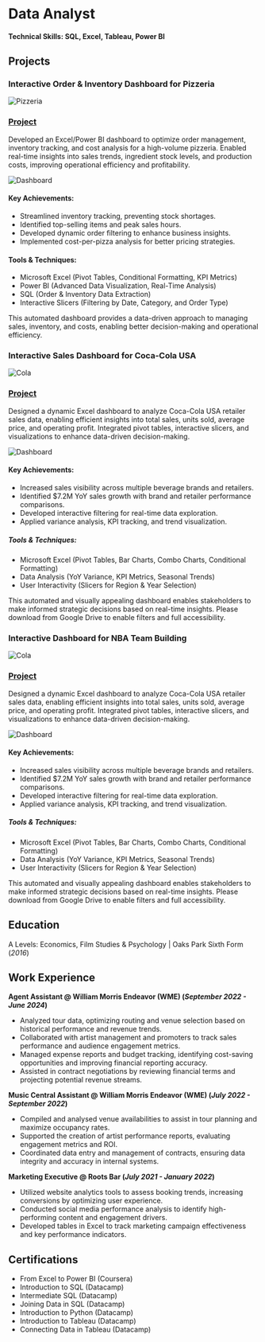 # Data Analyst

#### Technical Skills: SQL, Excel, Tableau, Power BI

## Projects
### Interactive Order & Inventory Dashboard for Pizzeria

![Pizzeria](/Assets/image_fx_.jpg)

### [Project](https://drive.google.com/drive/folders/1RWZpYJYNt2pfERL1uYrbRb0uLej1pIzZ?usp=sharing) 

Developed an Excel/Power BI dashboard to optimize order management, inventory tracking, and cost analysis for a high-volume pizzeria. Enabled real-time insights into sales trends, ingredient stock levels, and production costs, improving operational efficiency and profitability.

![Dashboard](/Assets/Pizza_Dashboard.JPG)

#### Key Achievements:

- Streamlined inventory tracking, preventing stock shortages.
- Identified top-selling items and peak sales hours.
- Developed dynamic order filtering to enhance business insights.
- Implemented cost-per-pizza analysis for better pricing strategies.

#### Tools & Techniques:

- Microsoft Excel (Pivot Tables, Conditional Formatting, KPI Metrics)
- Power BI (Advanced Data Visualization, Real-Time Analysis)
- SQL (Order & Inventory Data Extraction)
- Interactive Slicers (Filtering by Date, Category, and Order Type)

This automated dashboard provides a data-driven approach to managing sales, inventory, and costs, enabling better decision-making and operational efficiency.

### Interactive Sales Dashboard for Coca-Cola USA

![Cola](/Assets/cola_cola.jpg)

### [Project](https://drive.google.com/drive/folders/1JyGI13m6awM4XMnGLexp78Ycq6eNKhdi?usp=sharing) 

Designed a dynamic Excel dashboard to analyze Coca-Cola USA retailer sales data, enabling efficient insights into total sales, units sold, average price, and operating profit. Integrated pivot tables, interactive slicers, and visualizations to enhance data-driven decision-making.

![Dashboard](/Assets/coca_cola_capture.JPG)

#### Key Achievements:

- Increased sales visibility across multiple beverage brands and retailers.
- Identified $7.2M YoY sales growth with brand and retailer performance comparisons.
- Developed interactive filtering for real-time data exploration.
- Applied variance analysis, KPI tracking, and trend visualization.

##### Tools & Techniques:

- Microsoft Excel (Pivot Tables, Bar Charts, Combo Charts, Conditional Formatting)
- Data Analysis (YoY Variance, KPI Metrics, Seasonal Trends)
- User Interactivity (Slicers for Region & Year Selection)

This automated and visually appealing dashboard enables stakeholders to make informed strategic decisions based on real-time insights. Please download from Google Drive to enable filters and full accessibility.

### Interactive Dashboard for NBA Team Building 

![Cola](/Assets/cola_cola.jpg)

### [Project](https://1drv.ms/p/c/cc08401e881f099a/ETgT2XEOnPREgS1T8NJUg_EBT5hFCZCTJaimH1G20SGxUQ?e=56B4DQ)

Designed a dynamic Excel dashboard to analyze Coca-Cola USA retailer sales data, enabling efficient insights into total sales, units sold, average price, and operating profit. Integrated pivot tables, interactive slicers, and visualizations to enhance data-driven decision-making.

![Dashboard](/Assets/coca_cola_capture.JPG)

#### Key Achievements:

- Increased sales visibility across multiple beverage brands and retailers.
- Identified $7.2M YoY sales growth with brand and retailer performance comparisons.
- Developed interactive filtering for real-time data exploration.
- Applied variance analysis, KPI tracking, and trend visualization.

##### Tools & Techniques:

- Microsoft Excel (Pivot Tables, Bar Charts, Combo Charts, Conditional Formatting)
- Data Analysis (YoY Variance, KPI Metrics, Seasonal Trends)
- User Interactivity (Slicers for Region & Year Selection)

This automated and visually appealing dashboard enables stakeholders to make informed strategic decisions based on real-time insights. Please download from Google Drive to enable filters and full accessibility.

## Education
A Levels: Economics, Film Studies & Psychology | Oaks Park Sixth Form (_2016_)

## Work Experience

**Agent Assistant @ William Morris Endeavor (WME) (_September 2022 - June 2024_)**
- Analyzed tour data, optimizing routing and venue selection based on historical performance and revenue trends.
- Collaborated with artist management and promoters to track sales performance and audience engagement metrics.
- Managed expense reports and budget tracking, identifying cost-saving opportunities and improving financial reporting accuracy.
- Assisted in contract negotiations by reviewing financial terms and projecting potential revenue streams.

**Music Central Assistant @ William Morris Endeavor (WME) (_July 2022 - September 2022_)**
- Compiled and analysed venue availabilities to assist in tour planning and maximize occupancy rates.
- Supported the creation of artist performance reports, evaluating engagement metrics and ROI.
- Coordinated data entry and management of contracts, ensuring data integrity and accuracy in internal systems.

**Marketing Executive @ Roots Bar (_July 2021 - January 2022_)**
- Utilized website analytics tools to assess booking trends, increasing conversions by optimizing user experience.
- Conducted social media performance analysis to identify high-performing content and engagement drivers.
- Developed tables in Excel to track marketing campaign effectiveness and key performance indicators.

## Certifications
- From Excel to Power BI (Coursera)
- Introduction to SQL (Datacamp)
- Intermediate SQL (Datacamp)
- Joining Data in SQL (Datacamp)
- Introduction to Python (Datacamp)
- Introduction to Tableau (Datacamp)
- Connecting Data in Tableau (Datacamp)

